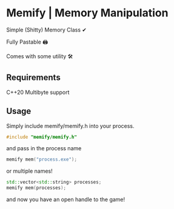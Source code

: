 # Memify | Memory Manipulation

Simple (Shitty) Memory Class ✔

Fully Pastable 🖨

Comes with some utility 🛠

## Requirements
C++20
Multibyte support

## Usage
Simply include memify/memify.h into your process.
```cpp
#include "memify/memify.h"
```

and pass in the process name

```cpp
memify mem("process.exe");
```

or multiple names!

```cpp
std::vector<std::string> processes;
memify mem(processes);
```

and now you have an open handle to the game!

